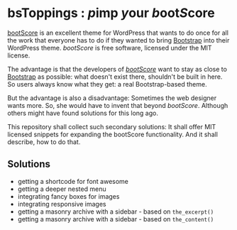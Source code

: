 # bsToppings : *p*imp *y*our *b*oot*S*core

[bootScore](https://bootscore.me) is an excellent theme for WordPress that wants to do once for all the work that everyone has to do if they wanted to bring [Bootstrap](https://getbootstrap.com/) into their WordPress theme. *bootScore* is free software, licensed under the MIT license.  

The advantage is that the developers of *[bootScore](https://github.com/bootscore)* want to stay as close to [Bootstrap](https://getbootstrap.com/docs/5.0/getting-started/introduction/) as possible: what doesn't exist there, shouldn't be built in here. So users always know what they get: a real Bootstrap-based theme.

But the advantage is also a disadvantage: Sometimes the web designer wants more. So, she would have to invent that beyond *bootScore*. Although others might have found solutions for this long ago.

This repository shall collect such secondary solutions: It shall offer MIT licensed snippets for expanding the bootScore functionality. And it shall describe, how to do that.

## Solutions

* getting a shortcode for font awesome
* getting a deeper nested menu
* integrating fancy boxes for images
* integrating responsive images
* getting a masonry archive with a sidebar - based on `the_excerpt()`
* getting a masonry archive with a sidebar - based on `the_content()` 
